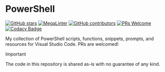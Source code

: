 # PowerShell

<!-- badges-start -->
[![GitHub stars](https://img.shields.io/github/stars/samerde/powershell?cacheSeconds=3600)](https://github.com/samerde/powershell/stargazers/)
[![MegaLinter](https://github.com/samerde/powershell/workflows/MegaLinter/badge.svg?branch=main)](https://github.com/samerde/powershell/actions?query=workflow%3AMegaLinter+branch%3Amain)
[![GitHub contributors](https://img.shields.io/github/contributors/samerde/powershell.svg)](https://github.com/samerde/powershell/graphs/contributors/)
[![PRs Welcome](https://img.shields.io/badge/PRs-welcome-brightgreen.svg?style=flat-square)](http://makeapullrequest.com)
[![Codacy Badge](https://app.codacy.com/project/badge/Grade/ae92f0d929de494690e712b68fb3b52c)](https://app.codacy.com/gh/SamErde/PowerShell/dashboard?utm_source=gh&utm_medium=referral&utm_content=&utm_campaign=Badge_grade)
<!-- badges-end -->

My collection of PowerShell scripts, functions, snippets, prompts, and resources for Visual Studio Code. PRs are welcomed!

> [!IMPORTANT]
> The code in this repository is shared as-is with no guarantee of any kind.
